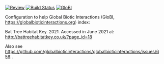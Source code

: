 [![Review](https://github.com/globalbioticinteractions/bthk-database/actions/workflows/review.yml/badge.svg)](https://github.com/globalbioticinteractions/bthk-database/actions) [![Build Status](https://travis-ci.com/globalbioticinteractions/bthk-database.svg)](https://travis-ci.com/globalbioticinteractions/bthk-database) [![GloBI](https://api.globalbioticinteractions.org/interaction.svg?accordingTo=globi:globalbioticinteractions/bthk-database)](https://globalbioticinteractions.org/?accordingTo=globi:globalbioticinteractions/bthk-database)

Configuration to help Global Biotic Interactions (GloBI, https://globalbioticinteractions.org) index: 

Bat Tree Habitat Key. 2021. Accessed in June 2021 at: http://battreehabitatkey.co.uk/?page_id=18

Also see https://github.com/globalbioticinteractions/globalbioticinteractions/issues/656 . 
